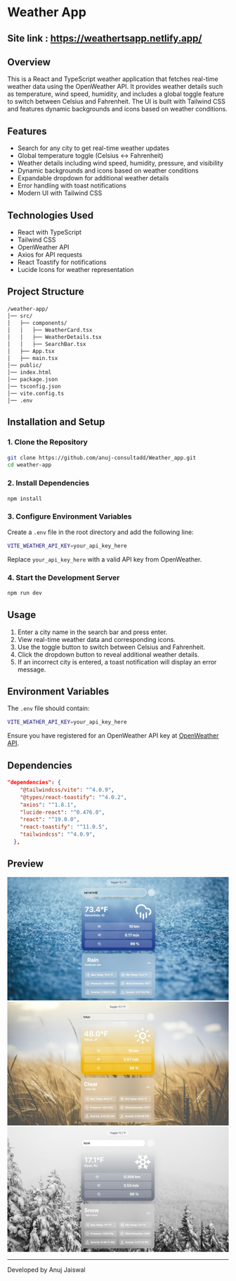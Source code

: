 # Weather App

## Site link : https://weathertsapp.netlify.app/

## Overview
This is a React and TypeScript weather application that fetches real-time weather data using the OpenWeather API. It provides weather details such as temperature, wind speed, humidity, and includes a global toggle feature to switch between Celsius and Fahrenheit. The UI is built with Tailwind CSS and features dynamic backgrounds and icons based on weather conditions.

## Features
- Search for any city to get real-time weather updates
- Global temperature toggle (Celsius ↔ Fahrenheit)
- Weather details including wind speed, humidity, pressure, and visibility
- Dynamic backgrounds and icons based on weather conditions
- Expandable dropdown for additional weather details
- Error handling with toast notifications
- Modern UI with Tailwind CSS

## Technologies Used
- React with TypeScript
- Tailwind CSS
- OpenWeather API
- Axios for API requests
- React Toastify for notifications
- Lucide Icons for weather representation

## Project Structure
```
/weather-app/
│── src/
│   ├── components/
│   │   ├── WeatherCard.tsx
│   │   ├── WeatherDetails.tsx
│   │   ├── SearchBar.tsx
│   ├── App.tsx
│   ├── main.tsx
│── public/
│── index.html
│── package.json
│── tsconfig.json
│── vite.config.ts
│── .env
```

## Installation and Setup

### 1. Clone the Repository
```sh
git clone https://github.com/anuj-consultadd/Weather_app.git
cd weather-app
```

### 2. Install Dependencies
```sh
npm install
```

### 3. Configure Environment Variables
Create a `.env` file in the root directory and add the following line:
```sh
VITE_WEATHER_API_KEY=your_api_key_here
```
Replace `your_api_key_here` with a valid API key from OpenWeather.

### 4. Start the Development Server
```sh
npm run dev
```

## Usage
1. Enter a city name in the search bar and press enter.
2. View real-time weather data and corresponding icons.
3. Use the toggle button to switch between Celsius and Fahrenheit.
4. Click the dropdown button to reveal additional weather details.
5. If an incorrect city is entered, a toast notification will display an error message.

## Environment Variables
The `.env` file should contain:
```sh
VITE_WEATHER_API_KEY=your_api_key_here
```
Ensure you have registered for an OpenWeather API key at [OpenWeather API](https://openweathermap.org/api).

## Dependencies
```json
"dependencies": {
    "@tailwindcss/vite": "^4.0.9",
    "@types/react-toastify": "^4.0.2",
    "axios": "^1.8.1",
    "lucide-react": "^0.476.0",
    "react": "^19.0.0",
    "react-toastify": "^11.0.5",
    "tailwindcss": "^4.0.9",
  },
```

## Preview
![](public/images/rainp.jpg)
![](public/images/sunp.jpg)
![](public/images/snowp.jpg)


---
Developed by Anuj Jaiswal

